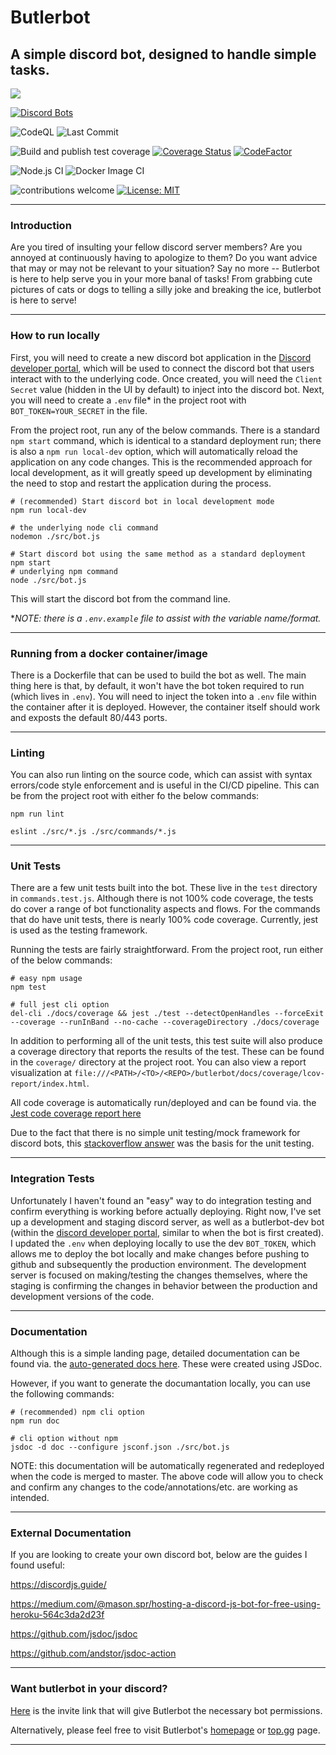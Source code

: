 # Butlerbot
## A simple discord bot, designed to handle simple tasks.

![](https://i.pinimg.com/600x315/02/fd/d2/02fdd20289991787f6072d43fff37166.jpg)

[![Discord Bots](https://top.gg/api/widget/740165717688582256.svg)](https://top.gg/bot/740165717688582256)

![CodeQL](https://github.com/PeteWein/butlerbot/workflows/CodeQL/badge.svg?branch=master)
![Last Commit](https://img.shields.io/github/last-commit/PeteWein/butlerbot)

![Build and publish test coverage](https://github.com/PeteWein/butlerbot/workflows/Build%20and%20publish%20test%20coverage/badge.svg)
[![Coverage Status](https://coveralls.io/repos/github/PeteWein/butlerbot/badge.svg?branch=cleanup)](https://coveralls.io/github/PeteWein/butlerbot?branch=cleanup)
[![CodeFactor](https://www.codefactor.io/repository/github/petewein/butlerbot/badge)](https://www.codefactor.io/repository/github/petewein/butlerbot)

![Node.js CI](https://github.com/PeteWein/butlerbot/workflows/Node.js%20CI/badge.svg?branch=master)
![Docker Image CI](https://github.com/PeteWein/butlerbot/workflows/Docker%20Image%20CI/badge.svg?branch=master)

![contributions welcome](https://img.shields.io/badge/contributions-welcome-brightgreen.svg?style=flat)
[![License: MIT](https://img.shields.io/badge/License-MIT-yellow.svg)](https://opensource.org/licenses/MIT)

---

### Introduction

Are you tired of insulting your fellow discord server members? Are you annoyed at continuously having to apologize to them? Do you want advice that may or may not be relevant to your situation? Say no more -- Butlerbot is here to help serve you in your more banal of tasks! From grabbing cute pictures of cats or dogs to telling a silly joke and breaking the ice, butlerbot is here to serve!

---

### How to run locally

First, you will need to create a new discord bot application in the [Discord developer portal](https://discord.com/developers/applications), which will be used to connect the discord bot that users interact with to the underlying code. Once created, you will need the `Client Secret` value (hidden in the UI by default) to inject into the discord bot. Next, you will need to create a `.env` file* in the project root with `BOT_TOKEN=YOUR_SECRET` in the file.

From the project root, run any of the below commands. There is a standard `npm start` command, which is identical to a standard deployment run; there is also a `npm run local-dev` option, which will automatically reload the application on any code changes. This is the recommended approach for local development, as it will greatly speed up development by eliminating the need to stop and restart the application during the process.

```
# (recommended) Start discord bot in local development mode
npm run local-dev

# the underlying node cli command
nodemon ./src/bot.js

# Start discord bot using the same method as a standard deployment
npm start
# underlying npm command
node ./src/bot.js
```
 This will start the discord bot from the command line.

**NOTE: there is a `.env.example` file to assist with the variable name/format.*

---

### Running from a docker container/image

There is a Dockerfile that can be used to build the bot as well. The main thing here is that, by default, it won't have the bot token required to run (which lives in `.env`). You will need to inject the token into a `.env` file within the container after it is deployed. However, the container itself should work and exposts the default 80/443 ports.

---

### Linting

You can also run linting on the source code, which can assist with syntax errors/code style enforcement and is useful in the CI/CD pipeline. This can be from the project root with either fo the below commands:

```
npm run lint

eslint ./src/*.js ./src/commands/*.js
```

---

### Unit Tests

There are a few unit tests built into the bot. These live in the `test` directory in `commands.test.js`. Although there is not 100% code coverage, the tests do cover a range of bot functionality aspects and flows. For the commands that do have unit tests, there is nearly 100% code coverage. Currently, jest is used as the testing framework.

Running the tests are fairly straightforward. From the project root, run either of the below commands:

```
# easy npm usage
npm test

# full jest cli option
del-cli ./docs/coverage && jest ./test --detectOpenHandles --forceExit --coverage --runInBand --no-cache --coverageDirectory ./docs/coverage
```

In addition to performing all of the unit tests, this test suite will also produce a coverage directory that reports the results of the test. These can be found in the `coverage/` directory at the project root. You can also view a report visualization at `file:///<PATH>/<TO>/<REPO>/butlerbot/docs/coverage/lcov-report/index.html`.

All code coverage is automatically run/deployed and can be found via. the [Jest code coverage report here](coverage/lcov-report/index.html)

Due to the fact that there is no simple unit testing/mock framework for discord bots, this [stackoverflow answer](https://stackoverflow.com/questions/60916450/jest-testing-discord-bot-commands) was the basis for the unit testing.

---

### Integration Tests

Unfortunately I haven't found an "easy" way to do integration testing and confirm everything is working before actually deploying. Right now, I've set up a development and staging discord server, as well as a butlerbot-dev bot (within the [discord developer portal](https://discord.com/developers/applications), similar to when the bot is first created). I updated the `.env` when deploying locally to use the dev `BOT_TOKEN`, which allows me to deploy the bot locally and make changes before pushing to github and subsequently the production environment. The development server is focused on making/testing the changes themselves, where the staging is confirming the changes in behavior between the production and development versions of the code.

---

### Documentation

Although this is a simple landing page, detailed documentation can be found via. the [auto-generated docs here](./docs/documentation/index.html). These were created using JSDoc.

However, if you want to generate the documantation locally, you can use the following commands:

```
# (recommended) npm cli option
npm run doc

# cli option without npm
jsdoc -d doc --configure jsconf.json ./src/bot.js
```
NOTE: this documentation will be automatically regenerated and redeployed when the code is merged to master. The above code will allow you to check and confirm any changes to the code/annotations/etc. are working as intended.

---

### External Documentation

If you are looking to create your own discord bot, below are the guides I found useful:

https://discordjs.guide/

https://medium.com/@mason.spr/hosting-a-discord-js-bot-for-free-using-heroku-564c3da2d23f

https://github.com/jsdoc/jsdoc

https://github.com/andstor/jsdoc-action

---

### Want butlerbot in your discord?
 
[Here](https://discord.com/api/oauth2/authorize?client_id=740165717688582256&permissions=8&scope=bot) is the invite link that will give Butlerbot the necessary bot permissions.

Alternatively, please feel free to visit Butlerbot's [homepage](https://petewein.github.io/butlerbot/) or [top.gg](https://top.gg/bot/740165717688582256) page.

---
